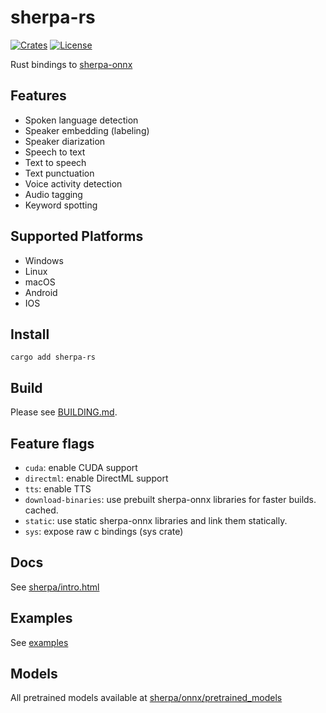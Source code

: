 # sherpa-rs

[![Crates](https://img.shields.io/crates/v/sherpa-rs?logo=rust)](https://crates.io/crates/sherpa-rs/)
[![License](https://img.shields.io/github/license/thewh1teagle/sherpa-rs?color=00aaaa&logo=license)](https://github.com/thewh1teagle/sherpa-rs/blob/main/LICENSE)

Rust bindings to [sherpa-onnx](https://github.com/k2-fsa/sherpa-onnx)

## Features

- Spoken language detection
- Speaker embedding (labeling)
- Speaker diarization
- Speech to text
- Text to speech
- Text punctuation
- Voice activity detection
- Audio tagging
- Keyword spotting

## Supported Platforms

- Windows
- Linux
- macOS
- Android
- IOS

## Install

```console
cargo add sherpa-rs
```

## Build

Please see [BUILDING.md](BUILDING.md).

## Feature flags

- `cuda`: enable CUDA support
- `directml`: enable DirectML support
- `tts`: enable TTS
- `download-binaries`: use prebuilt sherpa-onnx libraries for faster builds. cached.
- `static`: use static sherpa-onnx libraries and link them statically.
- `sys`: expose raw c bindings (sys crate)

## Docs

See [sherpa/intro.html](https://k2-fsa.github.io/sherpa/intro.html)

## Examples

See [examples](examples)

## Models

All pretrained models available at [sherpa/onnx/pretrained_models](https://k2-fsa.github.io/sherpa/onnx/pretrained_models/index.html)

